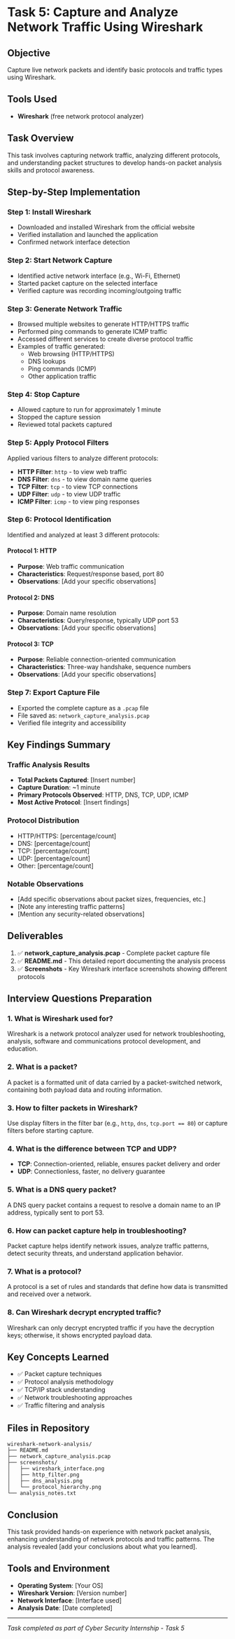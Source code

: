 # Task 5: Capture and Analyze Network Traffic Using Wireshark

## Objective
Capture live network packets and identify basic protocols and traffic types using Wireshark.

## Tools Used
- **Wireshark** (free network protocol analyzer)

## Task Overview
This task involves capturing network traffic, analyzing different protocols, and understanding packet structures to develop hands-on packet analysis skills and protocol awareness.

## Step-by-Step Implementation

### Step 1: Install Wireshark
- Downloaded and installed Wireshark from the official website
- Verified installation and launched the application
- Confirmed network interface detection

### Step 2: Start Network Capture
- Identified active network interface (e.g., Wi-Fi, Ethernet)
- Started packet capture on the selected interface
- Verified capture was recording incoming/outgoing traffic

### Step 3: Generate Network Traffic
- Browsed multiple websites to generate HTTP/HTTPS traffic
- Performed ping commands to generate ICMP traffic
- Accessed different services to create diverse protocol traffic
- Examples of traffic generated:
  - Web browsing (HTTP/HTTPS)
  - DNS lookups
  - Ping commands (ICMP)
  - Other application traffic

### Step 4: Stop Capture
- Allowed capture to run for approximately 1 minute
- Stopped the capture session
- Reviewed total packets captured

### Step 5: Apply Protocol Filters
Applied various filters to analyze different protocols:
- **HTTP Filter**: `http` - to view web traffic
- **DNS Filter**: `dns` - to view domain name queries
- **TCP Filter**: `tcp` - to view TCP connections
- **UDP Filter**: `udp` - to view UDP traffic
- **ICMP Filter**: `icmp` - to view ping responses

### Step 6: Protocol Identification
Identified and analyzed at least 3 different protocols:

#### Protocol 1: HTTP
- **Purpose**: Web traffic communication
- **Characteristics**: Request/response based, port 80
- **Observations**: [Add your specific observations]

#### Protocol 2: DNS
- **Purpose**: Domain name resolution
- **Characteristics**: Query/response, typically UDP port 53
- **Observations**: [Add your specific observations]

#### Protocol 3: TCP
- **Purpose**: Reliable connection-oriented communication
- **Characteristics**: Three-way handshake, sequence numbers
- **Observations**: [Add your specific observations]

### Step 7: Export Capture File
- Exported the complete capture as a `.pcap` file
- File saved as: `network_capture_analysis.pcap`
- Verified file integrity and accessibility

## Key Findings Summary

### Traffic Analysis Results
- **Total Packets Captured**: [Insert number]
- **Capture Duration**: ~1 minute
- **Primary Protocols Observed**: HTTP, DNS, TCP, UDP, ICMP
- **Most Active Protocol**: [Insert findings]

### Protocol Distribution
- HTTP/HTTPS: [percentage/count]
- DNS: [percentage/count]
- TCP: [percentage/count]
- UDP: [percentage/count]
- Other: [percentage/count]

### Notable Observations
- [Add specific observations about packet sizes, frequencies, etc.]
- [Note any interesting traffic patterns]
- [Mention any security-related observations]

## Deliverables
1. ✅ **network_capture_analysis.pcap** - Complete packet capture file
2. ✅ **README.md** - This detailed report documenting the analysis process
3. ✅ **Screenshots** - Key Wireshark interface screenshots showing different protocols

## Interview Questions Preparation

### 1. What is Wireshark used for?
Wireshark is a network protocol analyzer used for network troubleshooting, analysis, software and communications protocol development, and education.

### 2. What is a packet?
A packet is a formatted unit of data carried by a packet-switched network, containing both payload data and routing information.

### 3. How to filter packets in Wireshark?
Use display filters in the filter bar (e.g., `http`, `dns`, `tcp.port == 80`) or capture filters before starting capture.

### 4. What is the difference between TCP and UDP?
- **TCP**: Connection-oriented, reliable, ensures packet delivery and order
- **UDP**: Connectionless, faster, no delivery guarantee

### 5. What is a DNS query packet?
A DNS query packet contains a request to resolve a domain name to an IP address, typically sent to port 53.

### 6. How can packet capture help in troubleshooting?
Packet capture helps identify network issues, analyze traffic patterns, detect security threats, and understand application behavior.

### 7. What is a protocol?
A protocol is a set of rules and standards that define how data is transmitted and received over a network.

### 8. Can Wireshark decrypt encrypted traffic?
Wireshark can only decrypt encrypted traffic if you have the decryption keys; otherwise, it shows encrypted payload data.

## Key Concepts Learned
- ✅ Packet capture techniques
- ✅ Protocol analysis methodology
- ✅ TCP/IP stack understanding
- ✅ Network troubleshooting approaches
- ✅ Traffic filtering and analysis

## Files in Repository
```
wireshark-network-analysis/
├── README.md
├── network_capture_analysis.pcap
├── screenshots/
│   ├── wireshark_interface.png
│   ├── http_filter.png
│   ├── dns_analysis.png
│   └── protocol_hierarchy.png
└── analysis_notes.txt
```

## Conclusion
This task provided hands-on experience with network packet analysis, enhancing understanding of network protocols and traffic patterns. The analysis revealed [add your conclusions about what you learned].

## Tools and Environment
- **Operating System**: [Your OS]
- **Wireshark Version**: [Version number]
- **Network Interface**: [Interface used]
- **Analysis Date**: [Date completed]

---
*Task completed as part of Cyber Security Internship - Task 5*